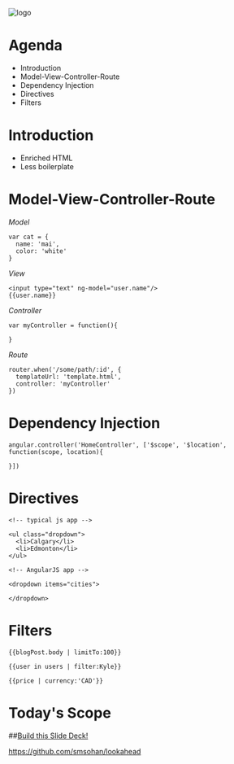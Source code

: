![logo](https://angularjs.org/img/AngularJS-large.png)


Agenda
==

* Introduction
* Model-View-Controller-Route
* Dependency Injection
* Directives
* Filters

Introduction
==

* Enriched HTML
* Less boilerplate


Model-View-Controller-Route
==

_Model_

    var cat = {
      name: 'mai',
      color: 'white'
    }

_View_

    <input type="text" ng-model="user.name"/>
    {{user.name}}


_Controller_

    var myController = function(){

    }


_Route_

    router.when('/some/path/:id', {
      templateUrl: 'template.html',
      controller: 'myController'
    })

Dependency Injection
==

    angular.controller('HomeController', ['$scope', '$location', function(scope, location){

    }])


Directives
==

    <!-- typical js app -->

    <ul class="dropdown">
      <li>Calgary</li>
      <li>Edmonton</li>
    </ul>

    <!-- AngularJS app -->

    <dropdown items="cities">

    </dropdown>


Filters
==

    {{blogPost.body | limitTo:100}}

    {{user in users | filter:Kyle}}

    {{price | currency:'CAD'}}


Today's Scope
==

##[Build this Slide Deck!](https://github.com/smsohan/lookahead)

<https://github.com/smsohan/lookahead>


